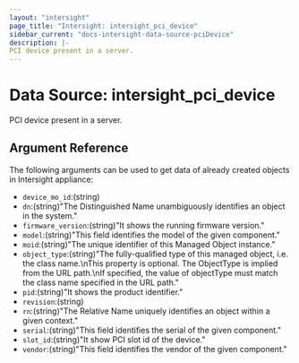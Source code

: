 ```yaml
---
layout: "intersight"
page_title: "Intersight: intersight_pci_device"
sidebar_current: "docs-intersight-data-source-pciDevice"
description: |-
PCI device present in a server.
---
```


# Data Source: intersight_pci_device
PCI device present in a server.
## Argument Reference
The following arguments can be used to get data of already created objects in Intersight appliance:
* `device_mo_id`:(string)
* `dn`:(string)"The Distinguished Name unambiguously identifies an object in the system."
* `firmware_version`:(string)"It shows the running firmware version."
* `model`:(string)"This field identifies the model of the given component."
* `moid`:(string)"The unique identifier of this Managed Object instance."
* `object_type`:(string)"The fully-qualified type of this managed object, i.e. the class name.\nThis property is optional. The ObjectType is implied from the URL path.\nIf specified, the value of objectType must match the class name specified in the URL path."
* `pid`:(string)"It shows the product identifier."
* `revision`:(string)
* `rn`:(string)"The Relative Name uniquely identifies an object within a given context."
* `serial`:(string)"This field identifies the serial of the given component."
* `slot_id`:(string)"It show PCI slot id of the device."
* `vendor`:(string)"This field identifies the vendor of the given component."
